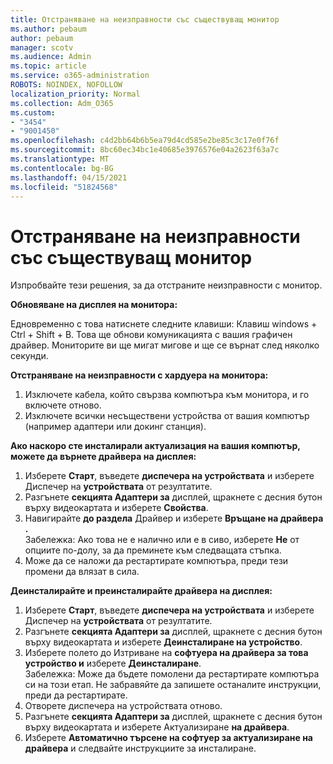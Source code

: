 ```yaml
---
title: Отстраняване на неизправности със съществуващ монитор
ms.author: pebaum
author: pebaum
manager: scotv
ms.audience: Admin
ms.topic: article
ms.service: o365-administration
ROBOTS: NOINDEX, NOFOLLOW
localization_priority: Normal
ms.collection: Adm_O365
ms.custom:
- "3454"
- "9001450"
ms.openlocfilehash: c4d2bb64b6b5ea79d4cd585e2be85c3c17e0f76f
ms.sourcegitcommit: 8bc60ec34bc1e40685e3976576e04a2623f63a7c
ms.translationtype: MT
ms.contentlocale: bg-BG
ms.lasthandoff: 04/15/2021
ms.locfileid: "51824568"
---
```

# <a name="troubleshoot-an-existing-monitor"></a>Отстраняване на неизправности със съществуващ монитор

Изпробвайте тези решения, за да отстраните неизправности с монитор. 

**Обновяване на дисплея на монитора:**

Едновременно с това натиснете следните клавиши: Клавиш windows + Ctrl + Shift + B. Това ще обнови комуникацията с вашия графичен драйвер. Мониторите ви ще мигат мигове и ще се върнат след няколко секунди.

**Отстраняване на неизправности с хардуера на монитора:**

1. Изключете кабела, който свързва компютъра към монитора, и го включете отново.
2. Изключете всички несъществени устройства от вашия компютър (например адаптери или докинг станция).

**Ако наскоро сте инсталирали актуализация на вашия компютър, можете да върнете драйвера на дисплея:**

1. Изберете **Старт**, въведете **диспечера на устройствата** и изберете Диспечер на **устройствата** от резултатите.
2. Разгънете **секцията Адаптери за** дисплей, щракнете с десния бутон върху видеокартата и изберете **Свойства**.
3. Навигирайте **до раздела** Драйвер и изберете **Връщане на драйвера .** <br>
Забележка: Ако това не е налично или е в сиво, изберете **Не** от опциите по-долу, за да преминете към следващата стъпка.
4. Може да се наложи да рестартирате компютъра, преди тези промени да влязат в сила.

**Деинсталирайте и преинсталирайте драйвера на дисплея:**

1. Изберете **Старт**, въведете **диспечера на устройствата** и изберете Диспечер на **устройствата** от резултатите.
2. Разгънете **секцията Адаптери за** дисплей, щракнете с десния бутон върху видеокартата и изберете **Деинсталиране на устройство**. 
3. Изберете полето до Изтриване на **софтуера на драйвера за това устройство и** изберете **Деинсталиране**.<br>
Забележка: Може да бъдете помолени да рестартирате компютъра си на този етап. Не забравяйте да запишете останалите инструкции, преди да рестартирате.
4. Отворете диспечера на устройствата отново.
5. Разгънете **секцията Адаптери за** дисплей, щракнете с десния бутон върху видеокартата и изберете Актуализиране **на драйвера**.
6. Изберете **Автоматично търсене на софтуер за актуализиране на драйвера** и следвайте инструкциите за инсталиране.